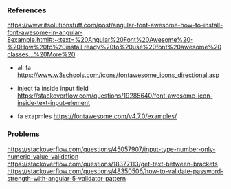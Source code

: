 ### References
https://www.itsolutionstuff.com/post/angular-font-awesome-how-to-install-font-awesome-in-angular-8example.html#:~:text=%20Angular%20Font%20Awesome%20-%20How%20to%20install,ready%20to%20use%20font%20awesome%20classes...%20More%20


- all fa
https://www.w3schools.com/icons/fontawesome_icons_directional.asp

- inject fa inside input field
https://stackoverflow.com/questions/19285640/font-awesome-icon-inside-text-input-element

- fa exapmles
https://fontawesome.com/v4.7.0/examples/

### Problems
https://stackoverflow.com/questions/45057907/input-type-number-only-numeric-value-validation
https://stackoverflow.com/questions/18377113/get-text-between-brackets
https://stackoverflow.com/questions/48350506/how-to-validate-password-strength-with-angular-5-validator-pattern
